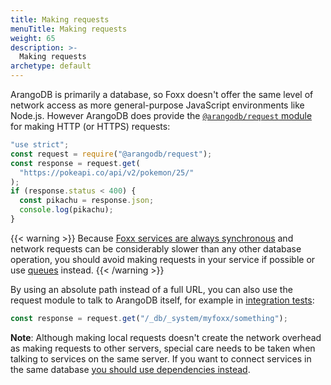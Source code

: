 ```yaml
---
title: Making requests
menuTitle: Making requests
weight: 65
description: >-
  Making requests
archetype: default
---
```

ArangoDB is primarily a database, so Foxx doesn't offer the same level of
network access as more general-purpose JavaScript environments like Node.js.
However ArangoDB does provide the
[`@arangodb/request` module](../../javascript-api/request.md)
for making HTTP (or HTTPS) requests:

```js
"use strict";
const request = require("@arangodb/request");
const response = request.get(
  "https://pokeapi.co/api/v2/pokemon/25/"
);
if (response.status < 400) {
  const pikachu = response.json;
  console.log(pikachu);
}
```

{{< warning >}}
Because
[Foxx services are always synchronous](../_index.md#compatibility-caveats)
and network requests can be considerably slower than any other
database operation, you should avoid making requests in your service
if possible or use [queues](scripts-and-scheduling.md#queues) instead.
{{< /warning >}}

By using an absolute path instead of a full URL, you can also use the
request module to talk to ArangoDB itself,
for example in [integration tests](testing-foxx-services.md#integration-testing):

```js
const response = request.get("/_db/_system/myfoxx/something");
```

**Note**: Although making local requests doesn't create the network overhead
as making requests to other servers, special care needs to be taken when
talking to services on the same server. If you want to connect services
in the same database [you should use dependencies instead](linking-services-together.md).
